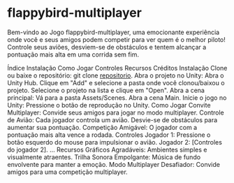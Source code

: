 # flappybird-multiplayer
 
Bem-vindo ao Jogo flappybird-multiplayer, uma emocionante experiência onde você e seus amigos podem competir para ver quem é o melhor piloto! Controle seus aviões, desviem-se de obstáculos e tentem alcançar a pontuação mais alta em uma corrida sem fim.

Índice
Instalação
Como Jogar
Controles
Recursos
Créditos
Instalação
Clone ou baixe o repositório: git clone [repositorio](https://github.com/saturi11/flappybird-multiplayer).
Abra o projeto no Unity:
Abra o Unity Hub.
Clique em "Add" e selecione a pasta onde você clonou/baixou o projeto.
Selecione o projeto na lista e clique em "Open".
Abra a cena principal:
Vá para a pasta Assets/Scenes.
Abra a cena Main.
Inicie o jogo no Unity:
Pressione o botão de reprodução no Unity.
Como Jogar
Convite Multiplayer:
Convide seus amigos para jogar no modo multiplayer.
Controle de Avião:
Cada jogador controla um avião.
Desvie-se de obstáculos para aumentar sua pontuação.
Competição Amigável:
O jogador com a pontuação mais alta vence a rodada.
Controles
Jogador 1:
Pressione o botão esquerdo do mouse para impulsionar o avião.
Jogador 2:
[Controles do jogador 2].
...
Recursos
Gráficos Agradáveis:
Ambientes simples e visualmente atraentes.
Trilha Sonora Empolgante:
Música de fundo envolvente para manter a emoção.
Modo Multiplayer Desafiador:
Convide amigos para uma competição multiplayer.
